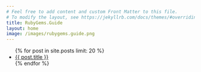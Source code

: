 ```yaml
---
# Feel free to add content and custom Front Matter to this file.
# To modify the layout, see https://jekyllrb.com/docs/themes/#overriding-theme-defaults
title: RubyGems.Guide
layout: home
image: /images/rubygems.guide.png
---
```


<ul>
  {% for post in site.posts limit: 20 %}
    <li>
      <a href="{{ post.url }}">{{ post.title }}</a>
    </li>
  {% endfor %}
</ul>